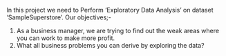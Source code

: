 

In this project we need to Perform ‘Exploratory Data Analysis’ on dataset ‘SampleSuperstore’. Our objectives;-

1. As a business manager, we are trying to find out the weak areas where you can work to make more profit.
2. What all business problems you can derive by exploring the data?


